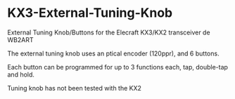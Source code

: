 # KX3-External-Tuning-Knob
External Tuning Knob/Buttons for the Elecraft KX3/KX2 transceiver
de WB2ART

The external tuning knob uses an ptical encoder (120ppr), and 6 buttons.

Each button can be programmed for up to 3 functions each, tap,
double-tap and hold.

Tuning knob has not been tested with the KX2

